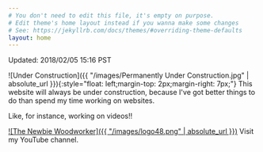 ```yaml
---
# You don't need to edit this file, it's empty on purpose.
# Edit theme's home layout instead if you wanna make some changes
# See: https://jekyllrb.com/docs/themes/#overriding-theme-defaults
layout: home
---
```

Updated: 2018/02/05 15:16 PST

![Under Construction]({{ "/images/Permanently Under Construction.jpg" | absolute_url }}){:style="float: left;margin-top: 2px;margin-right: 7px;"}
This website will always be under construction, because I've got better things to do than spend my time working on websites.

Like, for instance, working on videos!!


[![The Newbie Woodworker]({{ "/images/logo48.png" | absolute_url }})](https://youtube.com/c/thenewbiewoodworker) Visit my YouTube channel.
